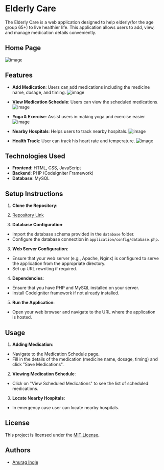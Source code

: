 # Elderly Care 

The Elderly Care is a web application designed to help elderly(for the age group 65+) to live healthier life. This application allows users to add, view, and manage medication details conveniently.
## Home Page
![image](https://github.com/anuragingle01/Kratin_LLC_Exercise_Anurag/assets/110114526/68381995-5609-4d19-a905-0d91c60cf134)
## Features

- **Add Medication**: Users can add medications including the medicine name, dosage, and timing.
![image](https://github.com/anuragingle01/Kratin_LLC_Exercise_Anurag/assets/110114526/78d79f18-2261-41ac-98d2-0eacaf8a99a8)

- **View Medication Schedule**: Users can view the scheduled medications.
  ![image](https://github.com/anuragingle01/Kratin_LLC_Exercise_Anurag/assets/110114526/bb9e1155-2b76-4b6d-878e-358550b01318)

- **Yoga & Exercise**: Assist users in making yoga and exercise easier
 ![image](https://github.com/anuragingle01/Kratin_LLC_Exercise_Anurag/assets/110114526/5074e4c3-c30f-49b5-a009-cbe6688ab4b5)

- **Nearby Hospitals**: Helps users to track nearby hospitals.
  ![image](https://github.com/anuragingle01/Kratin_LLC_Exercise_Anurag/assets/110114526/90e07e2d-1657-4c74-875e-92bbcb4cb3ee)
- **Health Track**: User can track his heart rate and temperature.
![image](https://github.com/anuragingle01/Kratin_LLC_Exercise_Anurag/assets/110114526/935c1336-373f-4922-8ab2-41e2608975ca)

  
## Technologies Used

- **Frontend**: HTML, CSS, JavaScript
- **Backend**: PHP (CodeIgniter Framework)
- **Database**: MySQL

## Setup Instructions

1. **Clone the Repository**:
2. [Repository Link](https://github.com/anuragingle01/Kratin_LLC_Exercise_Anurag.git)


2. **Database Configuration**:
- Import the database schema provided in the `database` folder.
- Configure the database connection in `application/config/database.php`.

3. **Web Server Configuration**:
- Ensure that your web server (e.g., Apache, Nginx) is configured to serve the application from the appropriate directory.
- Set up URL rewriting if required.

4. **Dependencies**:
- Ensure that you have PHP and MySQL installed on your server.
- Install CodeIgniter framework if not already installed.

5. **Run the Application**:
- Open your web browser and navigate to the URL where the application is hosted.

## Usage

1. **Adding Medication**:
- Navigate to the Medication Schedule page.
- Fill in the details of the medication (medicine name, dosage, timing) and click "Save Medications".

2. **Viewing Medication Schedule**:
- Click on "View Scheduled Medications" to see the list of scheduled medications.

3. **Locate Nearby Hospitals**:
- In emergency case user can locate nearby hospitals.

## License

This project is licensed under the [MIT License](LICENSE).

## Authors

- [Anurag Ingle]([https://github.com/anuragingle01])


